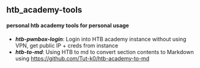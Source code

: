 ## htb_academy-tools

#### personal htb academy tools for personal usage

- ***htb-pwnbox-login***: Login into HTB academy instance without using VPN, get public IP + creds from instance
- ***htb-to-md***: Using HTB to md to convert section contents to Markdown using https://github.com/Tut-k0/htb-academy-to-md
